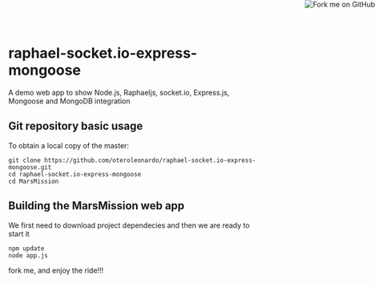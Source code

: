 <a href="https://github.com/oteroleonardo/raphael-socket.io-express-mongoose"><img style="position: absolute; top: 0; right: 0; border: 0;" src="https://s3.amazonaws.com/github/ribbons/forkme_right_red_aa0000.png" alt="Fork me on GitHub"></a>

raphael-socket.io-express-mongoose
==================================

A demo web app to show Node.js, Raphaeljs, socket.io, Express.js, Mongoose and MongoDB integration

Git repository basic usage
--------------------------

To obtain a local copy of the master: 
```
git clone https://github.com/oteroleonardo/raphael-socket.io-express-mongoose.git
cd raphael-socket.io-express-mongoose
cd MarsMission
```

Building the MarsMission web app
--------------------------------

We first need to download project dependecies and then we are ready to start it  
```
npm update
node app.js
```
fork me, and enjoy the ride!!!
